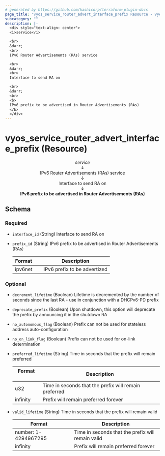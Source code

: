 ```yaml
---
# generated by https://github.com/hashicorp/terraform-plugin-docs
page_title: "vyos_service_router_advert_interface_prefix Resource - vyos"
subcategory: ""
description: |-
  <div style="text-align: center">
  <i>service</i>

  <br>
  &darr;
  <br>
  IPv6 Router Advertisements (RAs) service

  <br>
  &darr;
  <br>
  Interface to send RA on

  <br>
  &darr;
  <br>
  <b>
  IPv6 prefix to be advertised in Router Advertisements (RAs)
  </b>
  </div>
---
```


# vyos_service_router_advert_interface_prefix (Resource)

<div style="text-align: center">
<i>service</i>

<br>
&darr;
<br>
IPv6 Router Advertisements (RAs) service

<br>
&darr;
<br>
Interface to send RA on

<br>
&darr;
<br>
<b>
IPv6 prefix to be advertised in Router Advertisements (RAs)
</b>
</div>



<!-- schema generated by tfplugindocs -->
## Schema

### Required

- `interface_id` (String) Interface to send RA on
- `prefix_id` (String) IPv6 prefix to be advertised in Router Advertisements (RAs)

    |  Format &emsp; | Description  |
    |----------|---------------|
    |  ipv6net  &emsp; |  IPv6 prefix to be advertized  |

### Optional

- `decrement_lifetime` (Boolean) Lifetime is decremented by the number of seconds since the last RA - use in conjunction with a DHCPv6-PD prefix
- `deprecate_prefix` (Boolean) Upon shutdown, this option will deprecate the prefix by announcing it in the shutdown RA
- `no_autonomous_flag` (Boolean) Prefix can not be used for stateless address auto-configuration
- `no_on_link_flag` (Boolean) Prefix can not be used for on-link determination
- `preferred_lifetime` (String) Time in seconds that the prefix will remain preferred

    |  Format &emsp; | Description  |
    |----------|---------------|
    |  u32  &emsp; |  Time in seconds that the prefix will remain preferred  |
    |  infinity  &emsp; |  Prefix will remain preferred forever  |
- `valid_lifetime` (String) Time in seconds that the prefix will remain valid

    |  Format &emsp; | Description  |
    |----------|---------------|
    |  number: 1-4294967295  &emsp; |  Time in seconds that the prefix will remain valid  |
    |  infinity  &emsp; |  Prefix will remain preferred forever  |
